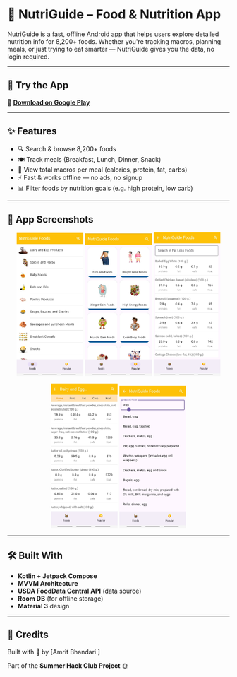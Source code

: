 # 🌱 NutriGuide – Food & Nutrition App

NutriGuide is a fast, offline Android app that helps users explore detailed nutrition info for 8,200+ foods. Whether you're tracking macros, planning meals, or just trying to eat smarter — NutriGuide gives you the data, no login required.

---

## 🚀 Try the App

📲 [**Download on Google Play**](https://play.google.com/store/apps/details?id=com.amrit.nutriguidefoodsbyconditionnutrients)

---

## ✨ Features

- 🔍 Search & browse 8,200+ foods
- 🍽️ Track meals (Breakfast, Lunch, Dinner, Snack)
- 🧠 View total macros per meal (calories, protein, fat, carbs)
- ⚡ Fast & works offline — no ads, no signup
- 📊 Filter foods by nutrition goals (e.g. high protein, low carb)

---

## 📸 App Screenshots

<p align="center">
  <img src="https://github.com/Amritbhandari111/Nutriguide/blob/master/Screenshot_20250717-075308_NutriGuide%20Food%20%26%20Nutrition.jpg" width="30%" />
  <img src="https://github.com/Amritbhandari111/Nutriguide/blob/master/Screenshot_20250717-075320_NutriGuide%20Food%20%26%20Nutrition.jpg" width="30%" />
  <img src="https://github.com/Amritbhandari111/Nutriguide/blob/master/Screenshot_20250717-075404_NutriGuide%20Food%20%26%20Nutrition.jpg" width="30%" />
</p>

<p align="center">
  <img src="https://github.com/Amritbhandari111/Nutriguide/blob/master/Screenshot_20250717-075528_NutriGuide%20Food%20%26%20Nutrition.jpg" width="30%" />
  <img src="https://github.com/Amritbhandari111/Nutriguide/blob/master/Screenshot_20250717-075605_NutriGuide%20Food%20%26%20Nutrition.jpg" width="30%" />
</p>

---

## 🛠️ Built With

- **Kotlin + Jetpack Compose**
- **MVVM Architecture**
- **USDA FoodData Central API** (data source)
- **Room DB** (for offline storage)
- **Material 3** design

---

## 🙌 Credits

Built with 💚 by [Amrit Bhandari ]

Part of the **Summer Hack Club Project** 🌞
